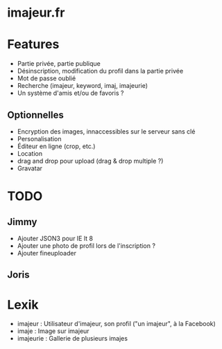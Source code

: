 imajeur.fr
==========
# Features
* Partie privée, partie publique
* Désinscription, modification du profil dans la partie privée
* Mot de passe oublié
* Recherche (imajeur, keyword, imaj, imajeurie)
* Un système d'amis et/ou de favoris ?

## Optionnelles
* Encryption des images, innaccessibles sur le serveur sans clé
* Personalisation
* Éditeur en ligne (crop,  etc.)
* Location
* drag and drop pour upload (drag & drop multiple ?)
* Gravatar

# TODO
## Jimmy
* Ajouter JSON3 pour IE lt 8
* Ajouter une photo de profil lors de l'inscription ?
* Ajouter fineuploader

## Joris

# Lexik
* imajeur : Utilisateur d'imajeur, son profil ("un imajeur", à la Facebook)
* imaje : Image sur imajeur
* imajeurie : Gallerie de plusieurs imajes
